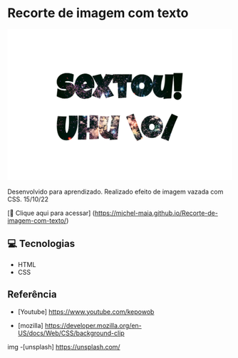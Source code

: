 # Recorte de imagem com texto


![preview](./.github/preview.png)


Desenvolvido para aprendizado. Realizado efeito de imagem vazada com CSS. 15/10/22


[🔗 Clique aqui para acessar] (https://michel-maia.github.io/Recorte-de-imagem-com-texto/)


## 💻 Tecnologias

- HTML
- CSS


## Referência

- [Youtube] https://www.youtube.com/kepowob

- [mozilla] https://developer.mozilla.org/en-US/docs/Web/CSS/background-clip

img
-[unsplash] https://unsplash.com/
